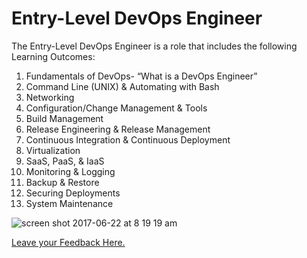 # Entry-Level DevOps Engineer

The Entry-Level DevOps Engineer is a role that includes the following Learning Outcomes:

1. Fundamentals of DevOps- “What is a DevOps Engineer”
2. Command Line (UNIX) & Automating with Bash
3. Networking
4. Configuration/Change Management & Tools 
5. Build Management
6. Release Engineering & Release Management
7. Continuous Integration & Continuous Deployment
8. Virtualization 
9. SaaS, PaaS, & IaaS
10. Monitoring & Logging
11. Backup & Restore
12. Securing Deployments
13. System Maintenance

![screen shot 2017-06-22 at 8 19 19 am](https://user-images.githubusercontent.com/5239538/27559849-09f3a3a4-5a90-11e7-9a8a-196cf6fa4e78.png)


[Leave your Feedback Here.](https://goo.gl/forms/3L1LYIy2jMlhzrYn2)
